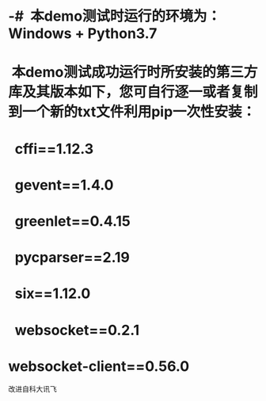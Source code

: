 # -#  本demo测试时运行的环境为：Windows + Python3.7
#  本demo测试成功运行时所安装的第三方库及其版本如下，您可自行逐一或者复制到一个新的txt文件利用pip一次性安装：
#   cffi==1.12.3
#   gevent==1.4.0
#   greenlet==0.4.15
#   pycparser==2.19
#   six==1.12.0
#   websocket==0.2.1
#   websocket-client==0.56.0
改进自科大讯飞
